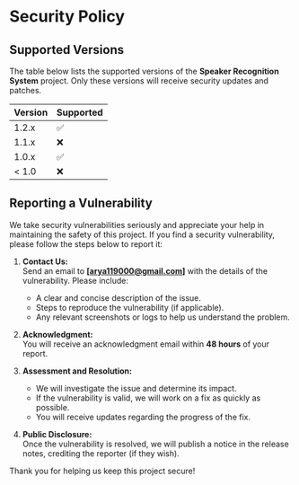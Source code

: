 # Security Policy

## Supported Versions

The table below lists the supported versions of the **Speaker Recognition System** project. Only these versions will receive security updates and patches.

| Version   | Supported          |
| --------- | ------------------ |
| 1.2.x     | :white_check_mark: |
| 1.1.x     | :x:                |
| 1.0.x     | :white_check_mark: |
| < 1.0     | :x:                |

## Reporting a Vulnerability

We take security vulnerabilities seriously and appreciate your help in maintaining the safety of this project. If you find a security vulnerability, please follow the steps below to report it:

1. **Contact Us:**  
   Send an email to **[arya119000@gmail.com]** with the details of the vulnerability. Please include:
   - A clear and concise description of the issue.
   - Steps to reproduce the vulnerability (if applicable).
   - Any relevant screenshots or logs to help us understand the problem.

2. **Acknowledgment:**  
   You will receive an acknowledgment email within **48 hours** of your report.

3. **Assessment and Resolution:**  
   - We will investigate the issue and determine its impact.
   - If the vulnerability is valid, we will work on a fix as quickly as possible.
   - You will receive updates regarding the progress of the fix.

4. **Public Disclosure:**  
   Once the vulnerability is resolved, we will publish a notice in the release notes, crediting the reporter (if they wish).

Thank you for helping us keep this project secure!
